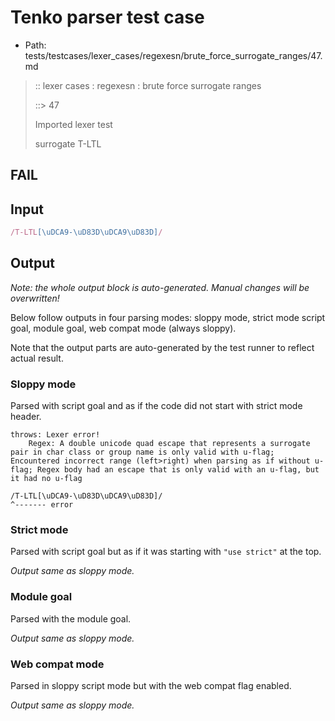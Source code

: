 # Tenko parser test case

- Path: tests/testcases/lexer_cases/regexesn/brute_force_surrogate_ranges/47.md

> :: lexer cases : regexesn : brute force surrogate ranges
>
> ::> 47
>
> Imported lexer test
>
> surrogate T-LTL

## FAIL

## Input

`````js
/T-LTL[\uDCA9-\uD83D\uDCA9\uD83D]/
`````

## Output

_Note: the whole output block is auto-generated. Manual changes will be overwritten!_

Below follow outputs in four parsing modes: sloppy mode, strict mode script goal, module goal, web compat mode (always sloppy).

Note that the output parts are auto-generated by the test runner to reflect actual result.

### Sloppy mode

Parsed with script goal and as if the code did not start with strict mode header.

`````
throws: Lexer error!
    Regex: A double unicode quad escape that represents a surrogate pair in char class or group name is only valid with u-flag; Encountered incorrect range (left>right) when parsing as if without u-flag; Regex body had an escape that is only valid with an u-flag, but it had no u-flag

/T-LTL[\uDCA9-\uD83D\uDCA9\uD83D]/
^------- error
`````

### Strict mode

Parsed with script goal but as if it was starting with `"use strict"` at the top.

_Output same as sloppy mode._

### Module goal

Parsed with the module goal.

_Output same as sloppy mode._

### Web compat mode

Parsed in sloppy script mode but with the web compat flag enabled.

_Output same as sloppy mode._

